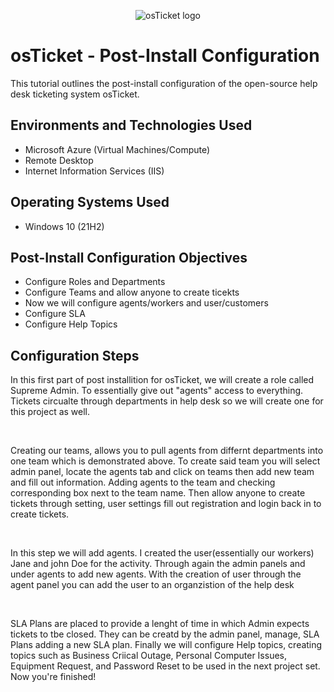 <p align="center">
<img src="https://i.imgur.com/Clzj7Xs.png" alt="osTicket logo"/>
</p>

<h1>osTicket - Post-Install Configuration</h1>
This tutorial outlines the post-install configuration of the open-source help desk ticketing system osTicket.<br />

<h2>Environments and Technologies Used</h2>

- Microsoft Azure (Virtual Machines/Compute)
- Remote Desktop
- Internet Information Services (IIS)

<h2>Operating Systems Used </h2>

- Windows 10</b> (21H2)

<h2>Post-Install Configuration Objectives</h2>

- Configure Roles and Departments 
- Configure Teams and allow anyone to create ticekts 
- Now we will configure agents/workers and user/customers 
- Configure SLA
- Configure Help Topics 

<h2>Configuration Steps</h2>

<p>

<p>
In this first part of post installition for osTicket, we will create a role called Supreme Admin. To essentially give out "agents" access to everything. Tickets circualte through departments in help desk so we will create one for this project as well. 
</p>
<br />
<p>

 
Creating our teams, allows you to pull agents from differnt departments into one team which is demonstrated above. To create said team you will select admin panel, locate the agents tab and click on teams then add new team and fill out information. Adding agents to the team and checking corresponding box next to the team name. Then allow anyone to create tickets through setting, user settings fill out registration and login back in to create tickets. 
</p>
<br/>

</p>
<p>
In this step we will add agents. I created the user(essentially our workers)  Jane and john Doe for the activity. Through again the admin panels and under agents to add new agents. With the creation of user through the agent panel you can add the user to an organzistion of the help desk 
</p>
<br />

</p>
<p>
SLA Plans are placed to provide a lenght of time in which Admin expects tickets to tbe closed. They can be creatd by the admin panel, manage, SLA Plans adding a new SLA plan. Finally we will configure Help topics, creating topics such as Business Criical Outage, Personal Computer Issues, Equipment Request, and Password Reset to be used in the next project set. 
 Now you're finished!
</p>
<br/>
